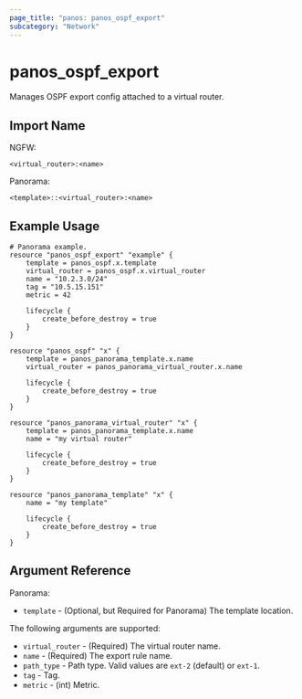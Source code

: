 ```yaml
---
page_title: "panos: panos_ospf_export"
subcategory: "Network"
---
```


# panos_ospf_export

Manages OSPF export config attached to a virtual router.


## Import Name

NGFW:

```shell
<virtual_router>:<name>
```

Panorama:

```shell
<template>::<virtual_router>:<name>
```


## Example Usage

```hcl
# Panorama example.
resource "panos_ospf_export" "example" {
    template = panos_ospf.x.template
    virtual_router = panos_ospf.x.virtual_router
    name = "10.2.3.0/24"
    tag = "10.5.15.151"
    metric = 42

    lifecycle {
        create_before_destroy = true
    }
}

resource "panos_ospf" "x" {
    template = panos_panorama_template.x.name
    virtual_router = panos_panorama_virtual_router.x.name

    lifecycle {
        create_before_destroy = true
    }
}

resource "panos_panorama_virtual_router" "x" {
    template = panos_panorama_template.x.name
    name = "my virtual router"

    lifecycle {
        create_before_destroy = true
    }
}       

resource "panos_panorama_template" "x" {
    name = "my template"

    lifecycle {
        create_before_destroy = true
    }
}
```


## Argument Reference

Panorama:

* `template` - (Optional, but Required for Panorama) The template location.

The following arguments are supported:

* `virtual_router` - (Required) The virtual router name.
* `name` - (Required) The export rule name.
* `path_type` - Path type.  Valid values are `ext-2` (default) or `ext-1`.
* `tag` - Tag.
* `metric` - (int) Metric.
